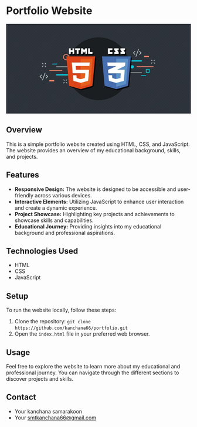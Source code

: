 # Portfolio Website
<p align="center">
<img src="https://github.com/kanchana66/portfolio./blob/main/html.css.png"/>
</p>

## Overview

This is a simple portfolio website created using HTML, CSS, and JavaScript. The website provides an overview of my educational background, skills, and projects.

## Features

- **Responsive Design:** The website is designed to be accessible and user-friendly across various devices.
- **Interactive Elements:** Utilizing JavaScript to enhance user interaction and create a dynamic experience.
- **Project Showcase:** Highlighting key projects and achievements to showcase skills and capabilities.
- **Educational Journey:** Providing insights into my educational background and professional aspirations.

## Technologies Used

- HTML
- CSS
- JavaScript

## Setup

To run the website locally, follow these steps:

1. Clone the repository: `git clone https://github.com/kanchana66/portfolio.git`
2. Open the `index.html` file in your preferred web browser.

## Usage

Feel free to explore the website to learn more about my educational and professional journey. You can navigate through the different sections to discover projects and skills.


## Contact

- Your kanchana samarakoon
- Your smtkanchana66@gmail.com
